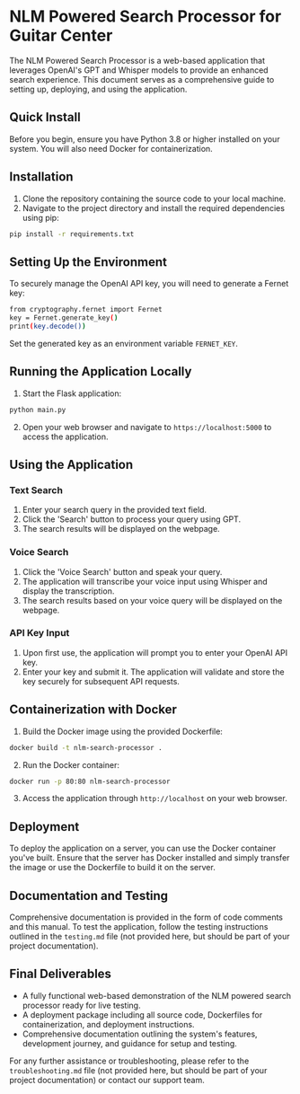 # NLM Powered Search Processor for Guitar Center

The NLM Powered Search Processor is a web-based application that leverages OpenAI's GPT and Whisper models to provide an enhanced search experience. This document serves as a comprehensive guide to setting up, deploying, and using the application.

## Quick Install

Before you begin, ensure you have Python 3.8 or higher installed on your system. You will also need Docker for containerization.

## Installation

1. Clone the repository containing the source code to your local machine.
2. Navigate to the project directory and install the required dependencies using pip:

```bash
pip install -r requirements.txt
```

## Setting Up the Environment

To securely manage the OpenAI API key, you will need to generate a Fernet key:

```bash
from cryptography.fernet import Fernet
key = Fernet.generate_key()
print(key.decode())
```

Set the generated key as an environment variable `FERNET_KEY`.

## Running the Application Locally

1. Start the Flask application:

```bash
python main.py
```

2. Open your web browser and navigate to `https://localhost:5000` to access the application.

## Using the Application

### Text Search

1. Enter your search query in the provided text field.
2. Click the 'Search' button to process your query using GPT.
3. The search results will be displayed on the webpage.

### Voice Search

1. Click the 'Voice Search' button and speak your query.
2. The application will transcribe your voice input using Whisper and display the transcription.
3. The search results based on your voice query will be displayed on the webpage.

### API Key Input

1. Upon first use, the application will prompt you to enter your OpenAI API key.
2. Enter your key and submit it. The application will validate and store the key securely for subsequent API requests.

## Containerization with Docker

1. Build the Docker image using the provided Dockerfile:

```bash
docker build -t nlm-search-processor .
```

2. Run the Docker container:

```bash
docker run -p 80:80 nlm-search-processor
```

3. Access the application through `http://localhost` on your web browser.

## Deployment

To deploy the application on a server, you can use the Docker container you've built. Ensure that the server has Docker installed and simply transfer the image or use the Dockerfile to build it on the server.

## Documentation and Testing

Comprehensive documentation is provided in the form of code comments and this manual. To test the application, follow the testing instructions outlined in the `testing.md` file (not provided here, but should be part of your project documentation).

## Final Deliverables

- A fully functional web-based demonstration of the NLM powered search processor ready for live testing.
- A deployment package including all source code, Dockerfiles for containerization, and deployment instructions.
- Comprehensive documentation outlining the system's features, development journey, and guidance for setup and testing.

For any further assistance or troubleshooting, please refer to the `troubleshooting.md` file (not provided here, but should be part of your project documentation) or contact our support team.